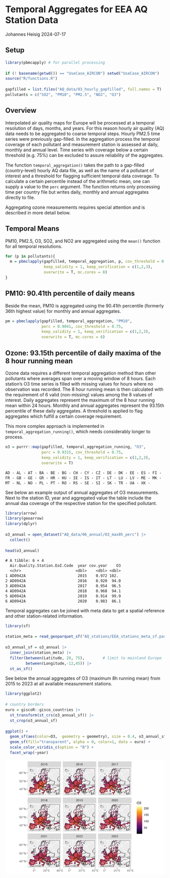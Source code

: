 # Temporal Aggregates for EEA AQ Station Data
Johannes Heisig
2024-07-17

## Setup

``` r
library(pbmcapply) # for parallel processing

if (! basename(getwd()) == "UseCase_AIRCON") setwd("UseCase_AIRCON")
source("R/functions.R") 

gapfilled = list.files("AQ_data/03_hourly_gapfilled", full.names = T)
pollutants = c("SO2", "PM10", "PM2.5", "NO2", "O3")
```

## Overview

Interpolated air quality maps for Europe will be processed at a temporal
resolution of days, months, and years. For this reason hourly air
quality (AQ) data needs to be aggregated to coarse temporal steps.
Hourly PM2.5 time series were previously gap-filled. In the aggregation
process the temporal coverage of each pollutant and measurement station
is assessed at daily, monthly and annual level. Time series with
coverage below a certain threshold (e.g. 75%) can be excluded to assure
reliability of the aggregates.

The function `temporal_aggregation()` takes the path to a gap-filled
(country-level) hourly AQ data file, as well as the name of a pollutant
of interest and a threshold for flagging sufficient temporal data
coverage. To calculate a certain percentile instead of the arithmetic
mean, one can supply a value to the `perc` argument. The function
returns only processing time per country file but writes daily, monthly
and annual aggregates directly to file.

Aggregating ozone measurements requires special attention and is
described in more detail below.

## Temporal Means

PM10, PM2.5, O3, SO2, and NO2 are aggregated using the `mean()` function
for all temporal resolutions.

``` r
for (p in pollutants){
  m = pbmclapply(gapfilled, temporal_aggregation, p, cov_threshold = 0.75,
                 keep_validity = 1, keep_verification = c(1,2,3),
                 overwrite = T, mc.cores = 8)
}
```

## PM10: 90.41th percentile of daily means

Beside the mean, PM10 is aggregated using the 90.41th percentile
(formerly 36th highest value) for monthly and annual aggregates.

``` r
pm = pbmclapply(gapfilled, temporal_aggregation, "PM10", 
                perc = 0.9041, cov_threshold = 0.75,
                keep_validity = 1, keep_verification = c(1,2,3),
                overwrite = T, mc.cores = 8)
```

## Ozone: 93.15th percentile of daily maxima of the 8 hour running mean

Ozone data requires a different temporal aggregation method than other
pollutants where averages span over a moving window of 8 hours. Each
station’s O3 time series is filled with missing values for hours where
no observation was recorded. The 8 hour running mean is then calculated
with the requirement of 6 valid (non-missing) values among the 8 values
of interest. Daily aggregates represent the maximum of the 8 hour
running mean within 24 hours. Monthly and annual aggregates represent
the 93.15th percentile of these daily aggregates. A threshold is applied
to flag aggregates which fulfill a certain coverage requirement.

This more complex approach is implemented in
`temporal_aggregation_running()`, which needs considerably longer to
process.

``` r
o3 = purrr::map(gapfilled, temporal_aggregation_running, "O3",
                perc = 0.9315, cov_threshold = 0.75, 
                keep_validity = 1, keep_verification = c(1,2,3),
                overwrite = T)
```

    AD - AL - AT - BA - BE - BG - CH - CY - CZ - DE - DK - EE - ES - FI - FR - GB - GE - GR - HR - HU - IE - IS - IT - LT - LU - LV - ME - MK - MT - NL - NO - PL - PT - RO - RS - SE - SI - SK - TR - UA - XK - 

See below an example output of annual aggregates of O3 measurements.
Next to the station ID, year and aggregated value the table include the
annual daa coverage of the respective station for the specified
pollutant.

``` r
library(arrow)
library(geoarrow)
library(dplyr)

o3_annual = open_dataset("AQ_data/06_annual/O3_max8h_perc") |> 
  collect()

head(o3_annual) 
```

    # A tibble: 6 × 4
      Air.Quality.Station.EoI.Code  year cov.year    O3
      <chr>                        <dbl>    <dbl> <dbl>
    1 AD0942A                       2015    0.972 102. 
    2 AD0942A                       2016    0.920  94.0
    3 AD0942A                       2017    0.954  96.5
    4 AD0942A                       2018    0.968  94.1
    5 AD0942A                       2019    0.914  99.9
    6 AD0942A                       2020    0.983  86.1

Temporal aggregates can be joined with meta data to get a spatial
reference and other station-related information.

``` r
library(sf)

station_meta = read_geoparquet_sf("AQ_stations/EEA_stations_meta_sf.parquet")  

o3_annual_sf = o3_annual |> 
  inner_join(station_meta) |> 
  filter(between(Latitude, 20, 75),        # limit to mainland Europe
         between(Longitude,-12,45)) |> 
  st_as_sf()
```

See below the annual aggregates of O3 (maximum 8h running mean) from
2015 to 2023 at all available measurement stations.

``` r
library(ggplot2)

# country borders
euro = giscoR::gisco_countries |>   
  st_transform(st_crs(o3_annual_sf)) |> 
  st_crop(o3_annual_sf)

ggplot() +
  geom_sf(aes(color=O3,  geometry = geometry), size = 0.4, o3_annual_sf) +
  geom_sf(fill="transparent", alpha = 0, color=1, data = euro) +
  scale_color_viridis_c(option = "B") +
  facet_wrap(~year)
```

![](EEA_AQ_data_temporal_aggregation_files/figure-commonmark/plot-1.png)
